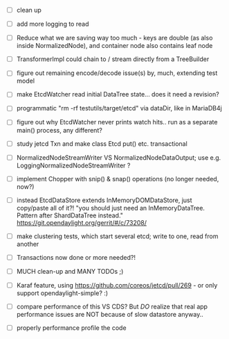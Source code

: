 
- [ ] clean up

- [ ] add more logging to read

- [ ] Reduce what we are saving way too much - keys are double (as also inside NormalizedNode), and container node also contains leaf node

- [ ] TransformerImpl could chain to / stream directly from a TreeBuilder

- [ ] figure out remaining encode/decode issue(s) by, much, extending test model

- [ ] make EtcdWatcher read initial DataTree state... does it need a revision?

- [ ] programmatic "rm -rf testutils/target/etcd" via dataDir, like in MariaDB4j

- [ ] figure out why EtcdWatcher never prints watch hits.. run as a separate main() process, any different?

- [ ] study jetcd Txn and make class Etcd put() etc. transactional

- [ ] NormalizedNodeStreamWriter VS NormalizedNodeDataOutput; use e.g. LoggingNormalizedNodeStreamWriter ?

- [ ] implement Chopper with snip() & snap() operations (no longer needed, now?)

- [ ] instead EtcdDataStore extends InMemoryDOMDataStore, just copy/paste all of it?!
      "you should just need an InMemoryDataTree. Pattern after ShardDataTree instead."
      https://git.opendaylight.org/gerrit/#/c/73208/

- [ ] make clustering tests, which start several etcd; write to one, read from another

- [ ] Transactions now done or more needed?!

- [ ] MUCH clean-up and MANY TODOs ;)

- [ ] Karaf feature, using https://github.com/coreos/jetcd/pull/269 - or only support opendaylight-simple? :)

- [ ] compare performance of this VS CDS? But *DO* realize that real app performance issues are NOT because of slow datastore anyway..

- [ ] properly performance profile the code

